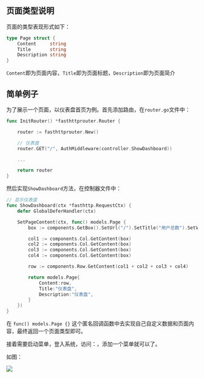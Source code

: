 ## 页面类型说明

页面的类型表现形式如下：

```go
type Page struct {
	Content     string
	Title       string
	Description string
}
```

```Content```即为页面内容，```Title```即为页面标题，```Description```即为页面简介

## 简单例子

为了展示一个页面，以仪表盘首页为例。首先添加路由，在```router.go```文件中：

```go
func InitRouter() *fasthttprouter.Router {

	router := fasthttprouter.New()

	// 仪表盘
	router.GET("/", AuthMiddleware(controller.ShowDashboard))

    ...

	return router
}
```

然后实现```ShowDashboard```方法，在控制器文件中：

```go
// 显示仪表盘
func ShowDashboard(ctx *fasthttp.RequestCtx) {
	defer GlobalDeferHandler(ctx)

	SetPageContent(ctx, func() models.Page {
		box := components.GetBox().SetUrl("/").SetTitle("用户总数").SetValue("1000").GetContent()

		col1 := components.Col.GetContent(box)
		col2 := components.Col.GetContent(box)
		col3 := components.Col.GetContent(box)
		col4 := components.Col.GetContent(box)

		row := components.Row.GetContent(col1 + col2 + col3 + col4)

		return models.Page{
			Content:row,
			Title:"仪表盘",
			Description:"仪表盘",
		}
	})
}
```

在 ```func() models.Page {}``` 这个匿名回调函数中去实现自己自定义数据和页面内容，最终返回一个页面类型即可。

接着需要启动菜单，登入系统，访问：[](http://localhost:4003/menu)，添加一个菜单就可以了。

如图：

![](https://ws2.sinaimg.cn/large/0069RVTdly1ftzu5hinpqj31kw0muafw.jpg)